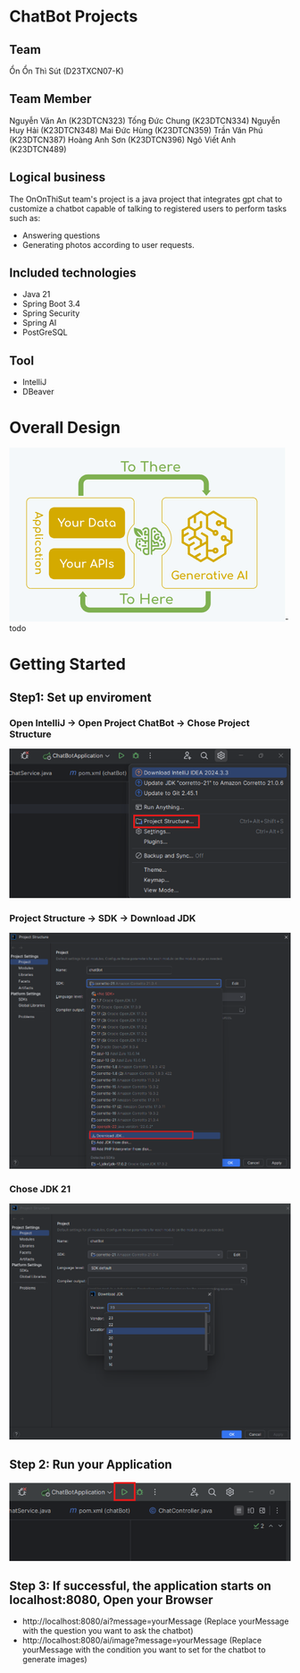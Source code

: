 # ChatBot Projects

## Team
Ổn Ổn Thì Sút (D23TXCN07-K)

## Team Member
Nguyễn Văn An (K23DTCN323)
Tống Đức Chung (K23DTCN334)
Nguyễn Huy Hải (K23DTCN348)
Mai Đức Hùng (K23DTCN359)
Trần Văn Phú (K23DTCN387)
Hoàng Anh Sơn (K23DTCN396)
Ngô Viết Anh (K23DTCN489)

## Logical business
The OnOnThiSut team's project is a java project that integrates gpt chat to customize a chatbot capable of talking to
registered users to perform tasks such as: 
- Answering questions
- Generating photos according to user requests.


## Included technologies

- Java 21
- Spring Boot 3.4
- Spring Security
- Spring AI
- PostGreSQL

## Tool
- IntelliJ
- DBeaver

# Overall Design
![img_6.png](img_6.png)- todo

# Getting Started

## Step1: Set up enviroment

### Open IntelliJ -> Open Project ChatBot -> Chose Project Structure

![img_2.png](img_2.png)

### Project Structure -> SDK -> Download JDK

![img_3.png](img_3.png)

### Chose JDK 21

![img_4.png](img_4.png)

## Step 2:  Run your Application
![img_5.png](img_5.png)
## Step 3:  If successful, the application starts on **localhost:8080**, Open your Browser
- http://localhost:8080/ai?message=yourMessage (Replace yourMessage with the question you want to ask the chatbot)
- http://localhost:8080/ai/image?message=yourMessage (Replace yourMessage with the condition you want to set for the chatbot to generate images)